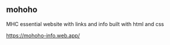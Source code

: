 ## mohoho
MHC essential website with links and info built with html and css

https://mohoho-info.web.app/
